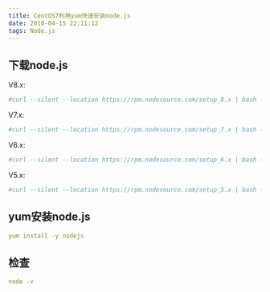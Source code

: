```yaml
---
title: CentOS7利用yum快速安装node.js
date: 2018-04-15 22:11:12
tags: Node.js
---
```

<meta name="referrer" content="no-referrer" />

## 下载node.js
V8.x: 
```yaml
#curl --silent --location https://rpm.nodesource.com/setup_8.x | bash -
```

V7.x:
```yaml
#curl --silent --location https://rpm.nodesource.com/setup_7.x | bash -
```
V6.x:
```yaml
#curl --silent --location https://rpm.nodesource.com/setup_6.x | bash -
```
V5.x:
```yaml
#curl --silent --location https://rpm.nodesource.com/setup_5.x | bash -
```
## yum安装node.js
```yaml
yum install -y nodejs
```
## 检查
```yaml
node -v
```
